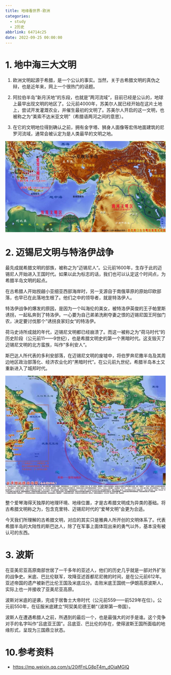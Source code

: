 ```yaml
---
title: 地缘看世界-欧洲
categories:
  - study
  - 2历史
abbrlink: 64714c25
date: 2022-09-25 00:00:00
---
```


# 1. 地中海三大文明

1. 欧洲文明起源于希腊，是一个公认的事实。当然，关于古希腊文明的真伪之辩，也是近年来，网上一个很热门的话题。  

2. 阿拉伯半岛“新月沃地“的东段，也就是”两河流域“，目前已经是公认的，地球上最早出现文明的地区了。公元前4000年，苏美尔人就已经开始在这片土地上，尝试开发灌溉农业，并催生最初的文明了。苏美尔人开启的这一文明，也被称之为“美索不达米亚文明”（希腊语两河之间的意思）。

3. 在它的文明地位得到确认之前，拥有金字塔、狮身人面像等宏伟地面建筑的尼罗河流域，通常会被认定为是人类最早的文明之地。  

![图片](%E5%9C%B0%E7%BC%98%E7%9C%8B%E4%B8%96%E7%95%8C-%E6%AC%A7%E6%B4%B2/640.jpeg)



# 2. 迈锡尼文明与特洛伊战争  

最先成就希腊文明的部族，被称之为“迈锡尼人“。公元前1600年，生存于此的迈锡尼人开始进入王国时代。如果以此为标志的话，我们也可以认定这个时间点，为希腊半岛文明的起点。

在古希腊人开始觊觎小亚细亚西部海岸时，另一支源自于南俄草原的原始印欧部落，也早已在此落地生根了。他们之中的领导者，就是特洛伊人。

特洛伊战争的爆发的原因，是因为一个叫海伦的美女，被特洛伊英俊的王子帕里斯诱拐，一起私奔到了特洛伊。一心要为自己弟弟洗刷夺妻之恨的迈锡尼国王阿伽门农，决定要讨伐那个”诱拐良家妇女“的特洛伊。  

荷马史诗所成就的年代，迈锡尼文明都已经崩溃了。而这一被称之为”荷马时代“的历史阶段（公元前11——9世纪），也是希腊文明史的第一个黑暗时代。这支毁灭了迈锡尼文明的北方蛮族，叫作“多利安人“。  

斯巴达人所代表的多利安部落，在迈锡尼文明的废墟中，将伯罗奔尼撒半岛及其周边地区政治部落化、经济农业化的“黑暗时代”。在公元前九世纪，希腊半岛本土又重新进入了城邦时代。  

![图片](%E5%9C%B0%E7%BC%98%E7%9C%8B%E4%B8%96%E7%95%8C-%E6%AC%A7%E6%B4%B2/640-20220924194955439.jpeg)



整个爱琴海得天独厚的地理环境、地缘位置，才是古希腊文明成为异类的基础。将古希腊文明称之为，包含克里特、迈锡尼时代的“爱琴文明”会更为合适。

今天我们所理解的古希腊文明，对应的其实只是雅典人所开创的文明体系了。代表希腊半岛的大陆性的斯巴达人，除了在军事上面体现出来的勇气以外，基本没有被认可的东西。



# 3. 波斯

在亚美尼亚高原南部世居了一千多年的亚述人，他们的历史几乎就是一部对外扩张的战争史。米底、巴比伦联军，攻降亚述首都尼尼微的时间，是在公元前612年。亚述帝国的遗产被新巴比伦王国及米底瓜分。击败米底王国统一伊朗高原波斯人，实际上也一并接收了亚美尼亚高原。

波斯对米底的逆袭，完成于居鲁士大帝时代（公元前559——前529年在位）。公元前550年，在征服米底建立“阿契美尼德王朝“（波斯第一帝国）。

波斯人在遭遇希腊人之前，所遇到的最后一个，也是最强大的对手是谁。这个竞争对手的名字叫作“吕底亚王国"。吕底亚、巴比伦的存在，使得波斯王国所面临的地缘形式，呈现为三国鼎立状态。















# 10.参考资料  

- https://mp.weixin.qq.com/s/20jfFnLG8pT4m_dOjaMGlQ  

